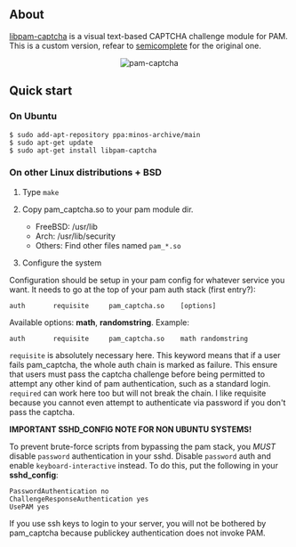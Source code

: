 ## About

[libpam-captcha](https://github.com/minos-org/libpam-captcha) is a visual text-based CAPTCHA challenge module for PAM. This is a custom version, refear to [semicomplete](http://www.semicomplete.com/projects/pam_captcha) for the original one.

<p align="center">
<img src="http://javier.io/assets/img/pam_captcha.png" alt="pam-captcha"/>
</p>

## Quick start

### On Ubuntu

   ```
   $ sudo add-apt-repository ppa:minos-archive/main
   $ sudo apt-get update
   $ sudo apt-get install libpam-captcha
   ```

### On other Linux distributions + BSD

1. Type `make`

2. Copy pam_captcha.so to your pam module dir.

    - FreeBSD: /usr/lib
    - Arch: /usr/lib/security
    - Others: Find other files named `pam_*.so`

3. Configure the system

Configuration should be setup in your pam config for whatever service you want. It needs to go at the top of your pam auth stack (first entry?):

    auth       requisite     pam_captcha.so    [options]

Available options: **math**, **randomstring**. Example:

    auth       requisite     pam_captcha.so    math randomstring

`requisite` is absolutely necessary here. This keyword means that if a user fails pam_captcha, the whole auth chain is marked as failure. This ensure that users must pass the captcha challenge before being permitted to attempt any other kind of pam authentication, such as a standard login. `required` can work here too but will not break the chain. I like requisite because you cannot even attempt to authenticate via password if you don't pass the captcha.

**IMPORTANT SSHD_CONFIG NOTE FOR NON UBUNTU SYSTEMS!**

To prevent brute-force scripts from bypassing the pam stack, you *MUST* disable `password` authentication in your sshd. Disable `password` auth and enable `keyboard-interactive` instead. To do this, put the following in your **sshd_config**:

    PasswordAuthentication no
    ChallengeResponseAuthentication yes
    UsePAM yes

If you use ssh keys to login to your server, you will not be bothered by pam_captcha because publickey authentication does not invoke PAM.
